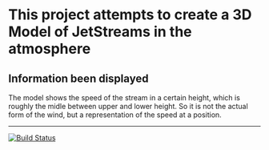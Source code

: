 This project attempts to create a 3D Model of JetStreams in the atmosphere
=========

Information been displayed
---------

The model shows the speed of the stream in a certain height, which is roughly the midle between upper and lower height. 
So it is not the actual form of the wind, but a representation of the speed at a position.

---------

[![Build Status](https://travis-ci.org/travis-ci/travis-build.png?branch=master)](https://travis-ci.org/JetStreams/lab/builds)
